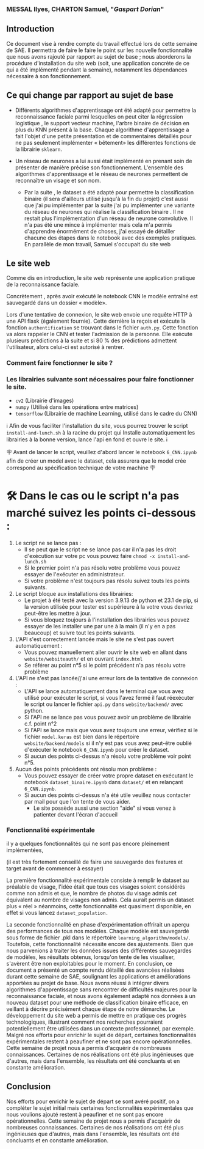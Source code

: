 
### MESSAL Ilyes, CHARTON Samuel, "_Gaspart Dorian_"

## Introduction 

Ce document vise à rendre compte du travail effectué lors de cette semaine de SAE. Il permettra de faire le faire le point sur les nouvelle fonctionnalité que nous avons rajouté par rapport au sujet de base ; nous aborderons la procédure d'installation du site web (soit, une application concrète de ce qui a été implémenté pendant la semaine), notamment les dépendances nécessaire à son fonctionnement.

## Ce qui change par rapport au sujet de base 

 - Différents algorithmes d'apprentissage ont été adapté pour permettre la reconnaissance faciale parmi lesquelles on peut citer la régression logistique , le support vecteur machine, l'arbre binaire de décision en plus du KNN présent à la base. Chaque algorithme d'apprentissage a fait l'objet d'une petite présentation et de commentaires détaillés pour ne pas seulement implémenter « bêtement» les différentes fonctions de la librairie `sklearn`. 
 
 - Un réseau de neurones a lui aussi était implémenté en prenant soin de présenter de manière précise son fonctionnement. L'ensemble des algorithmes d'apprentissage et le réseau de neurones permettent de reconnaître un visage et son nom.
 
	- Par la suite , le dataset a été adapté pour permettre la classification binaire (il sera d'ailleurs utilisé jusqu'à la fin du projet) c'est aussi que j'ai pu implémenter par la suite j'ai pu implémenter une variante du réseau de neurones qui réalise la classification binaire . Il ne restait plus l'implémentation d'un réseau de neurone convolutive. Il n'a pas été une mince à implémenter mais cela m'a permis d'apprendre énormément de choses, j'ai essayé de détailler chacune des étapes dans le notebook avec des exemples pratiques. En parallèle de mon travail, Samuel s'occupait du site web
    
## Le site web

Comme dis en introduction, le site web représente une application pratique de la reconnaissance faciale.

Concrètement , après avoir exécuté le notebook CNN le modèle entraîné est sauvegardé dans un dossier « modèle».

Lors d'une tentative de connexion, le site web envoie une requête HTTP à une API flask (également fournie). Cette dernière la reçois et exécute la fonction `authentification` se trouvant dans le fichier `auth.py`. Cette fonction va alors rappeler le CNN et tester l'admission de la personne. Elle exécute plusieurs prédictions à la suite et si 80 % des prédictions admettent l'utilisateur, alors celui-ci est autorisé à rentrer.

### Comment faire fonctionner le site ?

### Les librairies suivante sont nécessaires pour faire fonctionner le site.

- `cv2` (Librairie d'images)
-  `numpy` (Utilisé dans les opérations entre matrices)
- `tensorflow` (Librairie de machine Learning, utilisé dans le cadre du CNN)

 ℹ️ Afin de vous faciliter l'installation du site, vous pourrez trouver le script `install-and-lunch.sh` à la racine du projet qui Installe automatiquement les librairies à la bonne version, lance l'api en fond et ouvre le site. ℹ️

🪧 Avant de lancer le script, veuillez d'abord lancer le notebook `6_CNN.ipynb` afin de créer un model avec le dataset, cela assurera que le model crée correspond au spécification technique de votre machine 🪧


# 🛠️ **Dans le cas ou le script n'a pas marché suivez les points ci-dessous :**
1. Le script ne se lance pas :
	- Il se peut que le script ne se lance pas car il n'a pas les droit d'exécution sur votre pc vous pouvez faire `chmod -x install-and-lunch.sh`
	- Si le premier point n'a pas résolu votre problème vous pouvez essayer de l'exécuter en administrateur.
	- Si votre problème n'est toujours pas résolu suivez touts les points suivants.
2. Le script bloque aux installations des librairies:
	- Le projet à été testé avec la version 3.9.13 de python et 23.1 de pip, si la version utilisée pour tester est supérieure à la votre vous devriez peut-être les mettre à jour.
	- Si vous bloquez toujours à l'installation des librairies vous pouvez essayer de les installer une par une à la main (il n'y en a pas beaucoup) et suivre tout les points suivants.
3. L'API s'est correctement lancée mais le site ne s'est pas ouvert automatiquement :
	- Vous pouvez manuellement aller ouvrir le site web en allant dans `website/websiteauth/` et en ouvrant `index.html`
	- Se référer au point n°5 si le point précédent n'a pas résolu votre problème
4. L'API ne s'est pas lancée/j'ai une erreur lors de la tentative de connexion :
	- L'API se lance automatiquement dans le terminal que vous avez utilisé pour exécuter le script, si vous l'avez fermé il faut réexécuter le script ou lancer le fichier `api.py` dans `website/backend/` avec python.
	- Si l'API ne se lance pas vous pouvez avoir un problème de librairie c.f. point n°2
	- Si l'API se lance mais que vous avez toujours une erreur, vérifiez si le fichier `model.keras` est bien dans le répertoire `website/backend/models` si il n'y est pas vous avez peut-être oublié d'exécuter le notebook `6_CNN.ipynb` pour créer le dataset.
	- Si aucun des points ci-dessus n'a résolu votre problème voir point n°5.
5. Aucun des points précédents ont résolu mon problème :
	- Vous pouvez essayer de créer votre propre dataset en exécutant le notebook `dataset_binaire.ipynb` dans `dataset/` et en relançant `6_CNN.ipynb`. 
	- Si aucun des points ci-dessus n'a été utile veuillez nous contacter par mail pour que l'on tente de vous aider.
		- Le site possède aussi une section "aide" si vous venez à patienter devant l'écran d'accueil

### Fonctionnalité expérimentale

il y a quelques fonctionnalités qui ne sont pas encore pleinement implémentées,

(il est très fortement conseillé de faire une sauvegarde des features et target avant de commencer à essayer)

La première fonctionnalité expérimentale consiste à remplir le dataset au préalable de visage, l'idée était que tous ces visages soient considérés comme non admis et que, le nombre de photos du visage admis cet équivalent au nombre de visages non admis. Cela aurait permis un dataset plus « réel » néanmoins, cette fonctionnalité est quasiment disponible, en effet si vous lancez `dataset_population.`

La seconde fonctionnalité en phase d'expérimentation offrirait un aperçu des performances de tous nos modèles. Chaque modèle est sauvegardé sous forme de fichier .pkl dans le répertoire `learning_algorithm/models/`. Toutefois, cette fonctionnalité nécessite encore des ajustements. Bien que nous parvenions à traiter les données issues des différentes sauvegardes de modèles, les résultats obtenus, lorsqu'on tente de les visualiser, s'avèrent être non exploitables pour le moment. En conclusion, ce document a présenté un compte rendu détaillé des avancées réalisées durant cette semaine de SAE, soulignant les applications et améliorations apportées au projet de base. Nous avons réussi à intégrer divers algorithmes d'apprentissage sans rencontrer de difficultés majeures pour la reconnaissance faciale, et nous avons également adapté nos données à un nouveau dataset pour une méthode de classification binaire efficace, en veillant à décrire précisément chaque étape de notre démarche. Le développement du site web a permis de mettre en pratique ces progrès technologiques, illustrant comment nos recherches pourraient potentiellement être utilisées dans un contexte professionnel, par exemple. Malgré nos efforts pour enrichir le sujet de départ, certaines fonctionnalités expérimentales restent à peaufiner et ne sont pas encore opérationnelles. Cette semaine de projet nous a permis d'acquérir de nombreuses connaissances. Certaines de nos réalisations ont été plus ingénieuses que d'autres, mais dans l'ensemble, les résultats ont été concluants et en constante amélioration.

## Conclusion 

Nos efforts pour enrichir le sujet de départ se sont avéré positif, on a compléter le sujet initial mais certaines fonctionnalités expérimentales que nous voulions ajouté restent à peaufiner et ne sont pas encore opérationnelles. Cette semaine de projet nous a permis d'acquérir de nombreuses connaissances. Certaines de nos réalisations ont été plus ingénieuses que d'autres, mais dans l'ensemble, les résultats ont été concluants et en constante amélioration.
